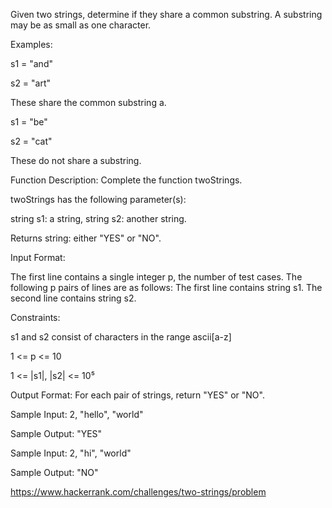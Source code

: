 Given two strings, determine if they share a common substring.
A substring may be as small as one character.

Examples:

s1 = "and"

s2 = "art"

These share the common substring a.

s1 = "be"

s2 = "cat"

These do not share a substring.

Function Description: Complete the function twoStrings.

twoStrings has the following parameter(s):

string s1: a string,
string s2: another string.

Returns string: either "YES" or "NO".

Input Format:

The first line contains a single integer p, the number of test cases.
The following p pairs of lines are as follows:
The first line contains string s1.
The second line contains string s2.

Constraints:

s1 and s2 consist of characters in the range ascii[a-z]

1 <= p <= 10

1 <= |s1|, |s2| <= 10⁵

Output Format: For each pair of strings, return "YES" or "NO".

Sample Input: 2, "hello", "world"

Sample Output: "YES"

Sample Input: 2, "hi", "world"

Sample Output: "NO"

https://www.hackerrank.com/challenges/two-strings/problem
